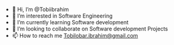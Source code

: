 - 👋 Hi, I’m @Tobiibrahim
- 👀 I’m interested in Software Engineering
- 🌱 I’m currently learning Software development
- 💞️ I’m looking to collaborate on Software development Projects
- 📫 How to reach me Tobilobar.ibrahim@gmail.com

<!---
Tobiibrahim/Tobiibrahim is a ✨ special ✨ repository because its `README.md` (this file) appears on your GitHub profile.
You can click the Preview link to take a look at your changes.
--->
